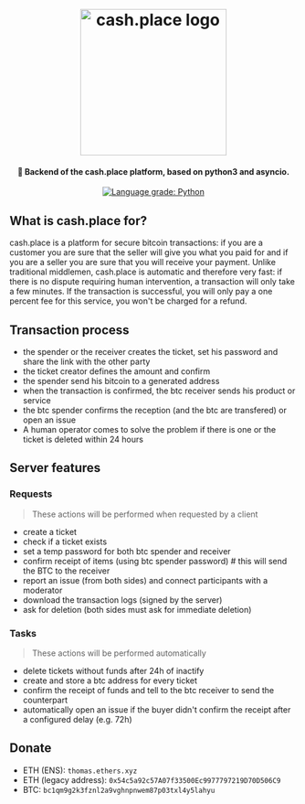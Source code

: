 <h1 align="center">
  <br>
  <img src="https://cash.place/images/full_logo.svg" alt="cash.place logo" width="256">
  <br>
</h1>

<h4 align="center">🦾 Backend of the cash.place platform, based on python3 and asyncio.</h4>

<p align="center">
    <a href="https://lgtm.com/projects/g/cashplace/server/context:python">
        <img alt="Language grade: Python" src="https://img.shields.io/lgtm/grade/python/g/cashplace/server.svg?logo=lgtm"/>
    </a>
</p>

## What is cash.place for?

cash.place is a platform for secure bitcoin transactions: if you are a customer you are sure that the seller will give you what you paid for and if you are a seller you are sure that you will receive your payment. Unlike traditional middlemen, cash.place is automatic and therefore very fast: if there is no dispute requiring human intervention, a transaction will only take a few minutes. If the transaction is successful, you will only pay a one percent fee for this service,
you won't be charged for a refund.

## Transaction process

- the spender or the receiver creates the ticket, set his password and share the link with the other party
- the ticket creator defines the amount and confirm
- the spender send his bitcoin to a generated address
- when the transaction is confirmed, the btc receiver sends his product or service
- the btc spender confirms the reception (and the btc are transfered) or open an issue
- A human operator comes to solve the problem if there is one or the ticket is deleted within 24 hours

## Server features

### Requests
> These actions will be performed when requested by a client
- create a ticket
- check if a ticket exists
- set a temp password for both btc spender and receiver
- confirm receipt of items (using btc spender password) # this will send the BTC to the receiver
- report an issue (from both sides) and connect participants with a moderator
- download the transaction logs (signed by the server)
- ask for deletion (both sides must ask for immediate deletion)

### Tasks
> These actions will be performed automatically
- delete tickets without funds after 24h of inactify
- create and store a btc address for every ticket
- confirm the receipt of funds and tell to the btc receiver to send the counterpart
- automatically open an issue if the buyer didn't confirm the receipt after a configured delay (e.g. 72h)

## Donate
- ETH (ENS): ``thomas.ethers.xyz``
- ETH (legacy address): ``0x54c5a92c57A07f33500Ec9977797219D70D506C9``
- BTC: ``bc1qm9g2k3fznl2a9vghnpnwem87p03txl4y5lahyu``